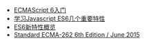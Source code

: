  - [ECMAScript 6入门](http://es6.ruanyifeng.com/#docs/intro)
 - [学习Javascript ES6几个重要特性](http://www.jdon.com/idea/js/javascript-es6.html)
 - [ES6新特性概览](http://www.cnblogs.com/Wayou/p/es6_new_features.html)
 - [Standard ECMA-262 6th Edition / June 2015](http://ecma-international.org/ecma-262/6.0/#sec-samevaluezero)
 